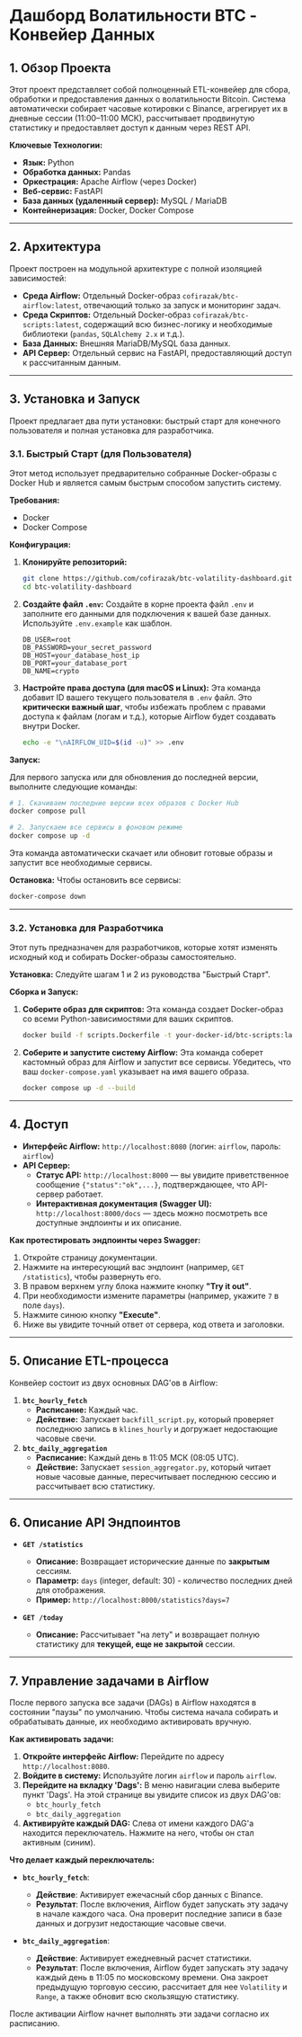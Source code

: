 # Дашборд Волатильности BTC - Конвейер Данных

## 1. Обзор Проекта

Этот проект представляет собой полноценный ETL-конвейер для сбора, обработки и предоставления данных о волатильности Bitcoin. Система автоматически собирает часовые котировки с Binance, агрегирует их в дневные сессии (11:00–11:00 МСК), рассчитывает продвинутую статистику и предоставляет доступ к данным через REST API.

**Ключевые Технологии:**
*   **Язык:** Python
*   **Обработка данных:** Pandas
*   **Оркестрация:** Apache Airflow (через Docker)
*   **Веб-сервис:** FastAPI
*   **База данных (удаленный сервер):** MySQL / MariaDB
*   **Контейнеризация:** Docker, Docker Compose

---

## 2. Архитектура

Проект построен на модульной архитектуре с полной изоляцией зависимостей:
*   **Среда Airflow:** Отдельный Docker-образ `cofirazak/btc-airflow:latest`, отвечающий только за запуск и мониторинг задач.
*   **Среда Скриптов:** Отдельный Docker-образ `cofirazak/btc-scripts:latest`, содержащий всю бизнес-логику и необходимые библиотеки (`pandas`, `SQLAlchemy 2.x` и т.д.).
*   **База Данных:** Внешняя MariaDB/MySQL база данных.
*   **API Сервер:** Отдельный сервис на FastAPI, предоставляющий доступ к рассчитанным данным.

---

## 3. Установка и Запуск

Проект предлагает два пути установки: быстрый старт для конечного пользователя и полная установка для разработчика.

### 3.1. Быстрый Старт (для Пользователя)

Этот метод использует предварительно собранные Docker-образы с Docker Hub и является самым быстрым способом запустить систему.

**Требования:**
*   Docker
*   Docker Compose

**Конфигурация:**

1.  **Клонируйте репозиторий:**
    ```bash
    git clone https://github.com/cofirazak/btc-volatility-dashboard.git
    cd btc-volatility-dashboard
    ```

2.  **Создайте файл `.env`:**
    Создайте в корне проекта файл `.env` и заполните его данными для подключения к вашей базе данных. Используйте `.env.example` как шаблон.
    ```
    DB_USER=root
    DB_PASSWORD=your_secret_password
    DB_HOST=your_database_host_ip
    DB_PORT=your_database_port
    DB_NAME=crypto
    ```

3.  **Настройте права доступа (для macOS и Linux):**
    Эта команда добавит ID вашего текущего пользователя в `.env` файл. Это **критически важный шаг**, чтобы избежать проблем с правами доступа к файлам (логам и т.д.), которые Airflow будет создавать внутри Docker.
    ```bash
    echo -e "\nAIRFLOW_UID=$(id -u)" >> .env
    ```

**Запуск:**

Для первого запуска или для обновления до последней версии, выполните следующие команды:
```bash
# 1. Скачиваем последние версии всех образов с Docker Hub
docker compose pull

# 2. Запускаем все сервисы в фоновом режиме
docker compose up -d
```
Эта команда автоматически скачает или обновит готовые образы и запустит все необходимые сервисы.

**Остановка:**
Чтобы остановить все сервисы:
```bash
docker-compose down
```

---

### 3.2. Установка для Разработчика

Этот путь предназначен для разработчиков, которые хотят изменять исходный код и собирать Docker-образы самостоятельно.

**Установка:**
Следуйте шагам 1 и 2 из руководства "Быстрый Старт".

**Сборка и Запуск:**

1.  **Соберите образ для скриптов:**
    Эта команда создает Docker-образ со всеми Python-зависимостями для ваших скриптов.
    ```bash
    docker build -f scripts.Dockerfile -t your-docker-id/btc-scripts:latest .
    ```

2.  **Соберите и запустите систему Airflow:**
    Эта команда соберет кастомный образ для Airflow и запустит все сервисы. Убедитесь, что ваш `docker-compose.yaml` указывает на имя вашего образа.
    ```bash
    docker compose up -d --build
    ```

---

## 4. Доступ

*   **Интерфейс Airflow:** `http://localhost:8080` (логин: `airflow`, пароль: `airflow`)
*   **API Сервер:**
    *   **Статус API:** `http://localhost:8000` — вы увидите приветственное сообщение `{"status":"ok",...}`, подтверждающее, что API-сервер работает.
    *   **Интерактивная документация (Swagger UI):** `http://localhost:8000/docs` — здесь можно посмотреть все доступные эндпоинты и их описание.

**Как протестировать эндпоинты через Swagger:**
1.  Откройте страницу документации.
2.  Нажмите на интересующий вас эндпоинт (например, `GET /statistics`), чтобы развернуть его.
3.  В правом верхнем углу блока нажмите кнопку **"Try it out"**.
4.  При необходимости измените параметры (например, укажите `7` в поле `days`).
5.  Нажмите синюю кнопку **"Execute"**.
6.  Ниже вы увидите точный ответ от сервера, код ответа и заголовки.

---

## 5. Описание ETL-процесса

Конвейер состоит из двух основных DAG'ов в Airflow:

1.  **`btc_hourly_fetch`**
    *   **Расписание:** Каждый час.
    *   **Действие:** Запускает `backfill_script.py`, который проверяет последнюю запись в `klines_hourly` и догружает недостающие часовые свечи.
2.  **`btc_daily_aggregation`**
    *   **Расписание:** Каждый день в 11:05 МСК (08:05 UTC).
    *   **Действие:** Запускает `session_aggregator.py`, который читает новые часовые данные, пересчитывает последнюю сессию и рассчитывает всю статистику.

---

## 6. Описание API Эндпоинтов

*   **`GET /statistics`**
    *   **Описание:** Возвращает исторические данные по **закрытым** сессиям.
    *   **Параметр:** `days` (integer, default: 30) - количество последних дней для отображения.
    *   **Пример:** `http://localhost:8000/statistics?days=7`

*   **`GET /today`**
    *   **Описание:** Рассчитывает "на лету" и возвращает полную статистику для **текущей, еще не закрытой** сессии.

---

## 7. Управление задачами в Airflow

После первого запуска все задачи (DAGs) в Airflow находятся в состоянии "паузы" по умолчанию. Чтобы система начала собирать и обрабатывать данные, их необходимо активировать вручную.

**Как активировать задачи:**

1.  **Откройте интерфейс Airflow:** Перейдите по адресу `http://localhost:8080`.
2.  **Войдите в систему:** Используйте логин `airflow` и пароль `airflow`.
3.  **Перейдите на вкладку 'Dags':** В меню навигации слева выберите пункт 'Dags'. На этой странице вы увидите список из двух DAG'ов:
    *   `btc_hourly_fetch`
    *   `btc_daily_aggregation`
4.  **Активируйте каждый DAG:** Слева от имени каждого DAG'а находится переключатель. Нажмите на него, чтобы он стал активным (синим).

**Что делает каждый переключатель:**

*   **`btc_hourly_fetch`**:
    *   **Действие**: Активирует ежечасный сбор данных с Binance.
    *   **Результат**: После включения, Airflow будет запускать эту задачу в начале каждого часа. Она проверит последние записи в базе данных и догрузит недостающие часовые свечи.

*   **`btc_daily_aggregation`**:
    *   **Действие**: Активирует ежедневный расчет статистики.
    *   **Результат**: После включения, Airflow будет запускать эту задачу каждый день в 11:05 по московскому времени. Она закроет предыдущую торговую сессию, рассчитает для нее `Volatility` и `Range`, а также обновит всю скользящую статистику.

После активации Airflow начнет выполнять эти задачи согласно их расписанию.
